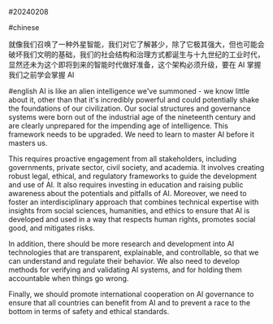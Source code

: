 #20240208

#chinese

就像我们召唤了一种外星智能，我们对它了解甚少，除了它极其强大，但也可能会破坏我们文明的基础，我们的社会结构和治理方式都诞生与十九世纪的工业时代，显然还未为这个即将到来的智能时代做好准备，这个架构必须升级，要在 AI 掌握我们之前学会掌握 AI

#english
AI is like an alien intelligence we've summoned - we know little about it, other than that it's incredibly powerful and could potentially shake the foundations of our civilization. Our social structures and governance systems were born out of the industrial age of the nineteenth century and are clearly unprepared for the impending age of intelligence. This framework needs to be upgraded. We need to learn to master AI before it masters us.

This requires proactive engagement from all stakeholders, including governments, private sector, civil society, and academia. It involves creating robust legal, ethical, and regulatory frameworks to guide the development and use of AI. It also requires investing in education and raising public awareness about the potentials and pitfalls of AI. Moreover, we need to foster an interdisciplinary approach that combines technical expertise with insights from social sciences, humanities, and ethics to ensure that AI is developed and used in a way that respects human rights, promotes social good, and mitigates risks.

In addition, there should be more research and development into AI technologies that are transparent, explainable, and controllable, so that we can understand and regulate their behavior. We also need to develop methods for verifying and validating AI systems, and for holding them accountable when things go wrong.

Finally, we should promote international cooperation on AI governance to ensure that all countries can benefit from AI and to prevent a race to the bottom in terms of safety and ethical standards.
